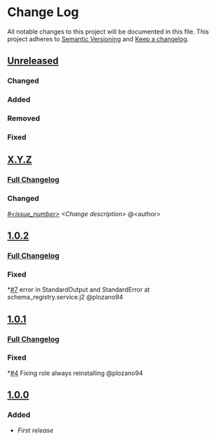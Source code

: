 # Change Log

All notable changes to this project will be documented in this file.
This project adheres to [Semantic Versioning](http://semver.org/) and [Keep a changelog](https://github.com/olivierlacan/keep-a-changelog).

## [Unreleased](https://github.com/idealista/schema_registry_role/tree/develop)
### Changed
### Added
### Removed
### Fixed

## [X.Y.Z](https://github.com/idealista/schema_registry_role/tree/X.Y.Z)
### [Full Changelog](https://github.com/idealista/schema_registry_role/compare/1.0.0...X.Y.Z)
### Changed
 *[#<issue_number>](https://github.com/idealista/schema_registry_role/issues/<issue_number>) \<Change description\>* @\<author\>

## [1.0.2](https://github.com/idealista/schema_registry_role/tree/1.0.2)
### [Full Changelog](https://github.com/idealista/schema_registry_role/compare/1.0.1...1.0.2)
### Fixed
 *[#7](https://github.com/idealista/schema_registry_role/issues/7) error in StandardOutput and StandardError at schema_registry.service.j2  @plozano94


## [1.0.1](https://github.com/idealista/schema_registry_role/tree/1.0.1)
### [Full Changelog](https://github.com/idealista/schema_registry_role/compare/1.0.0...1.0.1)
### Fixed
 *[#4](https://github.com/idealista/schema_registry_role/issues/4) Fixing role always reinstalling @plozano94

## [1.0.0](https://github.com/idealista/schema_registry_role/tree/1.0.0)
### Added
- *First release*
